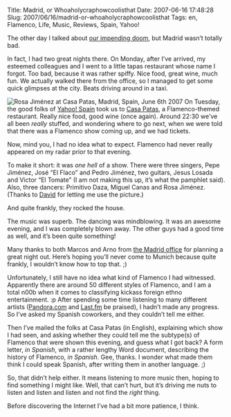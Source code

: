 Title: Madrid, or Whoaholycraphowcoolisthat
Date: 2007-06-16 17:48:28
Slug: 2007/06/16/madrid-or-whoaholycraphowcoolisthat
Tags: en, Flamenco, Life, Music, Reviews, Spain, Yahoo!


The other day I talked about [our impending doom][1], but Madrid wasn’t
totally bad.

In fact, I had two great nights there. On Monday, after I’ve arrived, my
esteemed colleagues and I went to a little tapas restaurant whose name I
forgot. Too bad, because it was rather spiffy. Nice food, great wine, much
fun. We actually walked there from the office, so I managed to get some quick
glimpses at the city. Beats driving around in a taxi.

![Rosa Jiménez at Casa Patas, Madrid, Spain, June 6th 2007][2] On Tuesday, the
good folks of [Yahoo! Spain][3] took us to [Casa Patas][4], a Flamenco-themed
restaurant. Really nice food, good wine (once again). Around 22:30 we’ve all
been _really_ stuffed, and wondering where to go next, when we were told that
there was a Flamenco show coming up, and we had tickets.

Now, mind you, I had no idea what to expect. Flamenco had never really
appeared on my radar prior to that evening.

To make it short: it was _one hell_ of a show. There were three singers, Pepe
Jiménez, José “El Flaco” and Pedro Jiménez, two guitars, Jesus Losada and
Victor “El Tomate” (I am not making this up, it’s what the pamphlet said).
Also, three dancers: Primitivo Daza, Miguel Canas and Rosa Jiménez. (Thanks to
[David][5] for letting me use the picture.)

And quite frankly, they rocked the house.

The music was superb. The dancing was mindblowing. It was an awesome evening,
and I was completely blown away. The other guys had a good time as well, and
it’s been quite something!

Many thanks to both Marcos and Arno from [the Madrid office][3] for planning a
great night out. Here’s hoping you’ll never come to Munich because quite
frankly, I wouldn’t know how to top that. ;)

Unfortunately, I still have no idea what kind of Flamenco I had witnessed.
Apparently there are around 50 different styles of Flamenco, and I am a total
n00b when it comes to classifying kickass foreign ethno entertainment. :p
After spending some time listening to many different artists ([Pandora.com][6]
and [Last.fm][7] be praised), I hadn’t made any progress. So I’ve asked my
Spanish coworkers, and they couldn’t tell me either.

Then I’ve mailed the folks at Casa Patas (in English), explaining which show I
had seen, and asking whether they could tell me the subtype(s) of Flamenco
that were shown this evening, and guess what I got back? A form letter, _in
Spanish_, with a rather lengthy Word document, describing the history of
Flamenco, _in Spanish_. Gee, thanks. I wonder what made them think I could
speak Spanish, after writing them in another language. ;)

So, that didn’t help either. It means listening to more music then, hoping to
find something I might like. Well, that can’t hurt, but it’s driving me nuts
to listen and listen and listen and not find the _right_ thing.

Before discovering the Internet I’ve had a bit more patience, I think.

   [1]: /2007/06/07/madrid-or-why-were-all-doomed/
   [2]: /wp-content/uploads/2007/06/a534355806_faabe04b62.jpg
   [3]: http://es.yahoo.com/
   [4]: http://www.casapatas.com/
   [5]: http://flickr.com/photos/david_o/
   [6]: http://pandora.com/
   [7]: http://last.fm/
